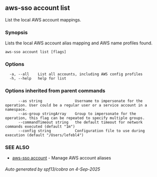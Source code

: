## aws-sso account list

List the local AWS account mappings.

### Synopsis

Lists the local AWS account alias mapping and AWS name
profiles found.

```
aws-sso account list [flags]
```

### Options

```
  -a, --all    List all accounts, including AWS config profiles
  -h, --help   help for list
```

### Options inherited from parent commands

```
      --as string               Username to impersonate for the operation. User could be a regular user or a service account in a namespace.
      --as-group stringArray    Group to impersonate for the operation, this flag can be repeated to specify multiple groups.
      --commandTimeout string   the default timeout for network commands executed (default "1m")
      --config string           Configuration file to use during execution (default "/Users/lefebl4")
```

### SEE ALSO

* [aws-sso account](aws-sso_account.md)	 - Manage AWS account aliases

###### Auto generated by spf13/cobra on 4-Sep-2025
